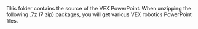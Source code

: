 This folder contains the source of the VEX PowerPoint. When unzipping the following .7z (7 zip) packages, you will get various VEX robotics PowerPoint files.
